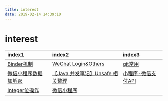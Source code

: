 ```yaml
---
title: interest
date: 2019-02-14 14:39:10
---
```

# interest

| index1 | index2 | index3 |
| :--- | :--- | :--- |
| [Binder机制](./Binder机制.html) | [WeChat Login&Others](./WeChat.html) | [git常用](./git.html) |
| [微信小程序数据加解密](./数据加解密.html)   | [【Java 并发笔记】Unsafe 相关整理](./Unsafe.html) | [小程序-微信支付API](./WeChatPay.html)  |
|[Integer位操作](./Review_Integer.html)   |  [微信小程序](./微信小程序.html) |   |

